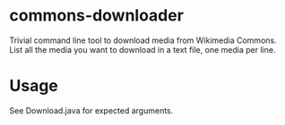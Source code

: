 # commons-downloader
Trivial command line tool to download media from Wikimedia Commons. List all the media you want to download in a text file, one media per line.

# Usage
See Download.java for expected arguments.
